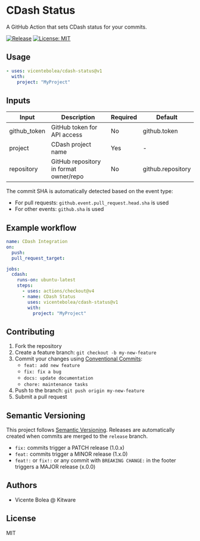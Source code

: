 # CDash Status

A GitHub Action that sets CDash status for your commits.

[![Release](https://img.shields.io/github/v/release/vicentebolea/cdash-status)](https://github.com/vicentebolea/cdash-status/releases)
[![License: MIT](https://img.shields.io/badge/License-MIT-yellow.svg)](LICENSE)

## Usage

```yaml
- uses: vicentebolea/cdash-status@v1
  with:
    project: "MyProject"
```

## Inputs

| Input         | Description                           | Required | Default          |
|---------------|---------------------------------------|----------|------------------|
| github_token  | GitHub token for API access           | No       | github.token     |
| project       | CDash project name                    | Yes      | -                |
| repository    | GitHub repository in format owner/repo| No       | github.repository|

The commit SHA is automatically detected based on the event type:
- For pull requests: `github.event.pull_request.head.sha` is used
- For other events: `github.sha` is used

## Example workflow

```yaml
name: CDash Integration
on:
  push:
  pull_request_target:

jobs:
  cdash:
    runs-on: ubuntu-latest
    steps:
      - uses: actions/checkout@v4
      - name: CDash Status
        uses: vicentebolea/cdash-status@v1
        with:
          project: "MyProject"
```

## Contributing

1. Fork the repository
2. Create a feature branch: `git checkout -b my-new-feature`
3. Commit your changes using [Conventional Commits](https://www.conventionalcommits.org/):
   - `feat: add new feature`
   - `fix: fix a bug`
   - `docs: update documentation`
   - `chore: maintenance tasks`
4. Push to the branch: `git push origin my-new-feature`
5. Submit a pull request

## Semantic Versioning

This project follows [Semantic Versioning](https://semver.org/).
Releases are automatically created when commits are merged to the `release` branch.

- `fix:` commits trigger a PATCH release (1.0.x)
- `feat:` commits trigger a MINOR release (1.x.0)
- `feat!:` or `fix!:` or any commit with `BREAKING CHANGE:` in the footer triggers a MAJOR release (x.0.0)

## Authors

- Vicente Bolea @ Kitware

## License

MIT
